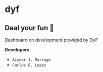 # dyf

## Deal your fun 🚎

Dashboard on development provided by DyF


**Developers**

* `Aisner J. Marrugo`
* `Carlos E. Lopez`

